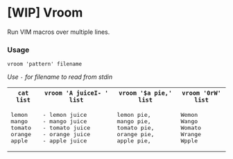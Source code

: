 # [WIP] Vroom

Run VIM macros over multiple lines.

### Usage

```
vroom 'pattern' filename
```
 *Use `-` for filename to read from stdin*

<table>
<tr>
<th><code>cat list</code></th>
<th><code>vroom 'A juice<esc>I- ' list</code></th>
<th><code>vroom '$a pie,' list</code></th>
<th><code>vroom '0rW' list</code></th>
</tr>
<tr>
<td><pre>
lemon
mango
tomato
orange
apple
</pre></td>
<td><pre>
- lemon juice
- mango juice
- tomato juice
- orange juice
- apple juice
</pre></td>
<td><pre>
lemon pie,
mango pie,
tomato pie,
orange pie,
apple pie,
</pre></td>
<td><pre>
Wemon
Wango
Womato
Wrange
Wpple
</pre></td>
</tr>
</table>
